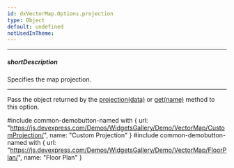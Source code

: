 ```yaml
---
id: dxVectorMap.Options.projection
type: Object
default: undefined
notUsedInTheme: 
---
```

---
##### shortDescription
Specifies the map projection.

---
Pass the object returned by the [projection(data)](/api-reference/50%20Common/utils/viz/map/projection(data).md '/Documentation/ApiReference/Common/Utils/viz/map/#projectiondata') or [get(name)](/api-reference/50%20Common/utils/viz/map/projection/get(name).md '/Documentation/ApiReference/Common/Utils/viz/map/projection/#getname') method to this option.

#include common-demobutton-named with {
    url: "https://js.devexpress.com/Demos/WidgetsGallery/Demo/VectorMap/CustomProjection/",
    name: "Custom Projection"
}
#include common-demobutton-named with {
    url: "https://js.devexpress.com/Demos/WidgetsGallery/Demo/VectorMap/FloorPlan/",
    name: "Floor Plan"
}
